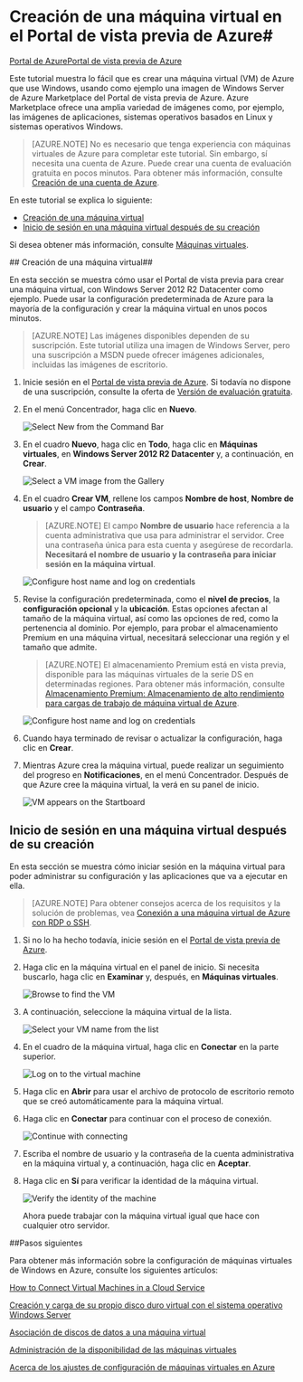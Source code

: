 <properties pageTitle="Creación de una máquina virtual con Windows en el Portal de vista previa de Azure" description="Aprenda a crear máquinas virtuales (VM) de Azure que usen Windows con Azure Marketplace en el Portal de vista previa de Azure" services="virtual-machines" documentationCenter="" authors="dlepow" manager="timlt"/>

<tags ms.service="virtual-machines" ms.workload="infrastructure-services" ms.tgt_pltfrm="vm-windows" ms.devlang="na" ms.topic="article" ms.date="01/13/2015" ms.author="danlep,kathydav,rasquill"/>

<!---Workflow can be confusing...have to select the correct size with **Browse all pricing tiers** then click Select on that pane and the **Recommended pricing tiers** pane to apply. But even after that, it didn't seem to pick the Premium storage account...showed up as 'standard GRS' when I inspected what type of storage account would be used for the VM. 
-->

<!-- Preview portal screenshots getting a little out of date. Please refresh at next update.
-->

# Creación de una máquina virtual en el Portal de vista previa de Azure#

<div class="dev-center-tutorial-selector sublanding"><a href="/es-es/documentation/articles/virtual-machines-windows-tutorial/" title="Azure Portal">Portal de Azure</a><a href="/es-es/documentation/articles/virtual-machines-windows-tutorial-azure-preview/" title="Azure Preview Portal" class="current">Portal de vista previa de Azure</a></div>

Este tutorial muestra lo fácil que es crear una máquina virtual (VM) de Azure que use Windows, usando como ejemplo una imagen de Windows Server de Azure Marketplace del Portal de vista previa de Azure. Azure Marketplace ofrece una amplia variedad de imágenes como, por ejemplo, las imágenes de aplicaciones, sistemas operativos basados en Linux y sistemas operativos Windows. 

> [AZURE.NOTE] No es necesario que tenga experiencia con máquinas virtuales de Azure para completar este tutorial. Sin embargo, sí necesita una cuenta de Azure. Puede crear una cuenta de evaluación gratuita en pocos minutos. Para obtener más información, consulte [Creación de una cuenta de Azure](http://www.windowsazure.com/es-es/develop/php/tutorials/create-a-windows-azure-account/). 

En este tutorial se explica lo siguiente:

- [Creación de una máquina virtual](#createvirtualmachine)
- [Inicio de sesión en una máquina virtual después de su creación](#logon)

Si desea obtener más información, consulte [Máquinas virtuales](http://go.microsoft.com/fwlink/p/?LinkID=271224).


##<a id="createvirtualmachine"> </a>Creación de una máquina virtual##

En esta sección se muestra cómo usar el Portal de vista previa para crear una máquina virtual, con Windows Server 2012 R2 Datacenter como ejemplo. Puede usar la configuración predeterminada de Azure para la mayoría de la configuración y crear la máquina virtual en unos pocos minutos.

> [AZURE.NOTE] Las imágenes disponibles dependen de su suscripción. Este tutorial utiliza una imagen de Windows Server, pero una suscripción a MSDN puede ofrecer imágenes adicionales, incluidas las imágenes de escritorio. 
 

1. Inicie sesión en el [Portal de vista previa de Azure](https://portal.azure.com). Si todavía no dispone de una suscripción, consulte la oferta de [Versión de evaluación gratuita](http://www.windowsazure.com/es-es/pricing/free-trial/).

2. En el menú Concentrador, haga clic en **Nuevo**.

	![Select New from the Command Bar](./media/virtual-machines-windows-tutorial-azure-preview/new_button_preview_portal.png)

3. En el cuadro **Nuevo**, haga clic en **Todo**, haga clic en **Máquinas virtuales**, en **Windows Server 2012 R2 Datacenter** y, a continuación, en **Crear**.

	![Select a VM image from the Gallery](./media/virtual-machines-windows-tutorial-azure-preview/image_gallery_preview_portal.png)
	
4. En el cuadro **Crear VM**, rellene los campos **Nombre de host**, **Nombre de usuario** y el campo **Contraseña**.

	>[AZURE.NOTE] El campo **Nombre de usuario** hace referencia a la cuenta administrativa que usa para administrar el servidor. Cree una contraseña única para esta cuenta y asegúrese de recordarla. **Necesitará el nombre de usuario y la contraseña para iniciar sesión en la máquina virtual**.
	

	![Configure host name and log on credentials](./media/virtual-machines-windows-tutorial-azure-preview/create_vm_name_pwd_preview_portal.png)
	
	
5. Revise la configuración predeterminada, como el **nivel de precios**, la **configuración opcional** y la **ubicación**. Estas opciones afectan al tamaño de la máquina virtual, así como las opciones de red, como la pertenencia al dominio. Por ejemplo, para probar el almacenamiento Premium en una máquina virtual, necesitará seleccionar una región y el tamaño que admite. 

	>[AZURE.NOTE] El almacenamiento Premium está en vista previa, disponible para las máquinas virtuales de la serie DS en determinadas regiones. Para obtener más información, consulte [Almacenamiento Premium: Almacenamiento de alto rendimiento para cargas de trabajo de máquina virtual de Azure](http://azure.microsoft.com/es-es/documentation/articles/storage-premium-storage-preview-portal/).

	![Configure host name and log on credentials](./media/virtual-machines-windows-tutorial-azure-preview/create_vm_preview_portal.png)
	
6. Cuando haya terminado de revisar o actualizar la configuración, haga clic en **Crear**.	

7. Mientras Azure crea la máquina virtual, puede realizar un seguimiento del progreso en **Notificaciones**, en el menú Concentrador. Después de que Azure cree la máquina virtual, la verá en su panel de inicio.

	![VM appears on the Startboard](./media/virtual-machines-windows-tutorial-azure-preview/vm_startboard_preview_portal.png)

## <a id="logon"> </a>Inicio de sesión en una máquina virtual después de su creación ##

En esta sección se muestra cómo iniciar sesión en la máquina virtual para poder administrar su configuración y las aplicaciones que va a ejecutar en ella.

>[AZURE.NOTE] Para obtener consejos acerca de los requisitos y la solución de problemas, vea [Conexión a una máquina virtual de Azure con RDP o SSH](http://go.microsoft.com/fwlink/p/?LinkId=398294).

1. Si no lo ha hecho todavía, inicie sesión en el [Portal de vista previa de Azure](https://portal.azure.com).

2. Haga clic en la máquina virtual en el panel de inicio. Si necesita buscarlo, haga clic en **Examinar** y, después, en **Máquinas virtuales**. 

	![Browse to find the VM](./media/virtual-machines-windows-tutorial-azure-preview/browse_vm_preview_portal.png)

3. A continuación, seleccione la máquina virtual de la lista. 

	![Select your VM name from the list](./media/virtual-machines-windows-tutorial-azure-preview/vm_select_preview_portal.png)

4. En el cuadro de la máquina virtual, haga clic en **Conectar** en la parte superior.

	![Log on to the virtual machine](./media/virtual-machines-windows-tutorial-azure-preview/connect_vm_preview_portal.png)

5. Haga clic en **Abrir** para usar el archivo de protocolo de escritorio remoto que se creó automáticamente para la máquina virtual.
	
6. Haga clic en **Conectar** para continuar con el proceso de conexión.

	![Continue with connecting](./media/virtual-machines-log-on-windows-server/connectpublisher.png)

7. Escriba el nombre de usuario y la contraseña de la cuenta administrativa en la máquina virtual y, a continuación, haga clic en **Aceptar**.
	
8. Haga clic en **Sí** para verificar la identidad de la máquina virtual.

	![Verify the identity of the machine](./media/virtual-machines-log-on-windows-server/connectverify.png)

	Ahora puede trabajar con la máquina virtual igual que hace con cualquier otro servidor.

##Pasos siguientes 

Para obtener más información sobre la configuración de máquinas virtuales de Windows en Azure, consulte los siguientes artículos:

[How to Connect Virtual Machines in a Cloud Service](http://www.windowsazure.com/es-es/documentation/articles/cloud-services-connect-virtual-machine/)

[Creación y carga de su propio disco duro virtual con el sistema operativo Windows Server](http://www.windowsazure.com/es-es/documentation/articles/virtual-machines-create-upload-vhd-windows-server/)

[Asociación de discos de datos a una máquina virtual](http://www.windowsazure.com/es-es/documentation/articles/storage-windows-attach-disk/)

[Administración de la disponibilidad de las máquinas virtuales](http://www.windowsazure.com/es-es/documentation/articles/manage-availability-virtual-machines/)

[Acerca de los ajustes de configuración de máquinas virtuales en Azure](http://msdn.microsoft.com/library/azure/dn763935.aspx)

[Creación de una máquina virtual]: #custommachine
[Inicio de sesión en una máquina virtual después de su creación]: #logon




<!--HONumber=42-->
